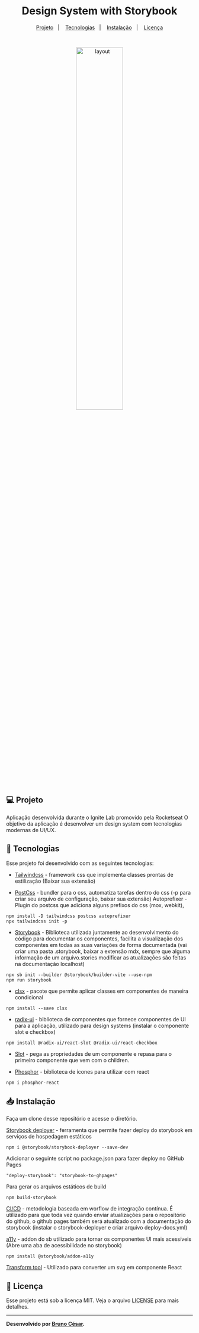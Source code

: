 <h1 align="center">
  <span>Design System with Storybook</span>
</h1>

<p align="center">
  <a href="#-projeto">Projeto</a>&nbsp;&nbsp;&nbsp;|&nbsp;&nbsp;&nbsp;
  <a href="#-conceitos">Tecnologias</a>&nbsp;&nbsp;&nbsp;|&nbsp;&nbsp;&nbsp;
  <a href="#-instalação">Instalação</a>&nbsp;&nbsp;&nbsp;|&nbsp;&nbsp;&nbsp;
  <a href="#memo-licença">Licença</a>
</p>

<br>

<p align="center">
  <img alt="layout" src="./images/fluxo.PNG" width="50%">
</p>

<br>

## 💻 Projeto

Aplicação desenvolvida durante o Ignite Lab promovido pela Rocketseat O objetivo da aplicação é desenvolver um design system com tecnologias modernas de UI/UX.

## 🚀 Tecnologias

Esse projeto foi desenvolvido com as seguintes tecnologias:

- [Tailwindcss](https://tailwindcss.com/) - framework css que implementa classes prontas de estilização (Baixar sua extensão)

- [PostCss](https://postcss.org/) - bundler para o css, automatiza tarefas dentro do css (-p para criar seu arquivo de configuração, baixar sua extensão)
Autoprefixer - Plugin do postcss que adiciona alguns prefixos do css (mox, webkit),

```
npm install -D tailwindcss postcss autoprefixer
npx tailwindcss init -p

```
- [Storybook](https://storybook.js.org/docs/react/get-started/introduction) - Biblioteca utilizada juntamente ao desenvolvimento do código para documentar os componentes, facilita a visualização dos componentes em todas as suas variações de forma documentada (vai criar uma pasta .storybook, baixar a extensão mdx, sempre que alguma informação de um arquivo.stories modificar as atualizações são feitas na documentação localhost)

```
npx sb init --builder @storybook/builder-vite --use-npm
npm run storybook

```
- [clsx](https://www.npmjs.com/package/clsx) - pacote que permite aplicar classes em componentes de maneira condicional

```
npm install --save clsx

```
- [radix-ui](https://www.radix-ui.com/) - biblioteca de componentes que fornece componentes de UI para a aplicação, utilizado para design systems (instalar o componente slot e checkbox)

```
npm install @radix-ui/react-slot @radix-ui/react-checkbox

```
- [Slot](https://www.radix-ui.com/docs/primitives/utilities/slot) - pega as propriedades de um componente e repasa para o primeiro componente que vem com o children.

- [Phosphor](https://phosphoricons.com/) - biblioteca de ícones para utilizar com react

```
npm i phosphor-react

```

## 📥 Instalação

Faça um clone desse repositório e acesse o diretório.

[Storybook deployer](https://github.com/storybookjs/storybook-deployer) - ferramenta que permite fazer deploy do storybook em serviços de hospedagem estáticos

```
npm i @storybook/storybook-deployer --save-dev

```

Adicionar o seguinte script no package.json para fazer deploy no GitHub Pages

```
"deploy-storybook": "storybook-to-ghpages"

```

Para gerar os arquivos estáticos de build

```
npm build-storybook

```

[CI/CD](https://www.redhat.com/pt-br/topics/devops/what-is-ci-cd) - metodologia baseada em worflow de integração contínua. É utilizado para que toda vez quando enviar atualizações para o repositório do github, o github pages também será atualizado com a documentação do storybook (instalar o storybook-deployer e criar arquivo deploy-docs.yml)

[a11y](https://storybook.js.org/addons/@storybook/addon-a11y) - addon do sb utilizado para tornar os componentes UI mais acessíveis (Abre uma aba de acessibilidade no storybook)

```
npm install @storybook/addon-a11y
```

[Transform tool](https://transform.tools/) - Utilizado para converter um svg em componente React


## :memo: Licença

Esse projeto está sob a licença MIT. Veja o arquivo [LICENSE](LICENSE.md) para mais detalhes.

---
**Desenvolvido por [Bruno César](https://github.com/brunocs90).**